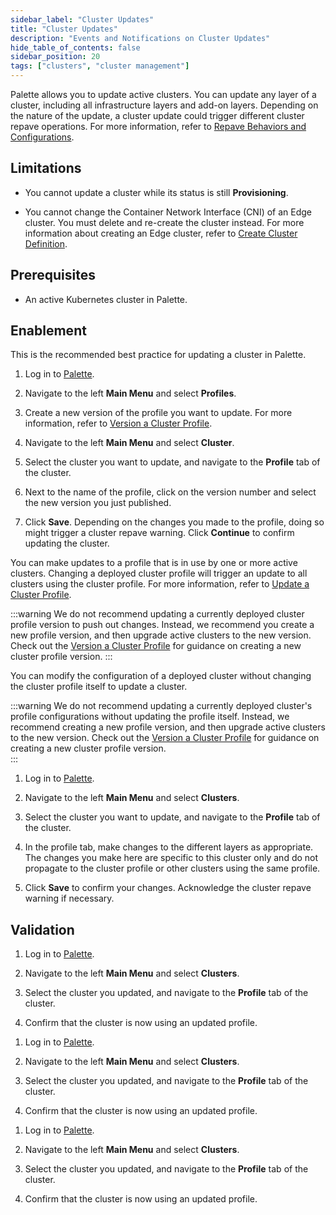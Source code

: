 ```yaml
---
sidebar_label: "Cluster Updates"
title: "Cluster Updates"
description: "Events and Notifications on Cluster Updates"
hide_table_of_contents: false
sidebar_position: 20
tags: ["clusters", "cluster management"]
---
```


Palette allows you to update active clusters. You can update any layer of a cluster, including all infrastructure layers
and add-on layers. Depending on the nature of the update, a cluster update could trigger different cluster repave
operations. For more information, refer to
[Repave Behaviors and Configurations](./node-pool.md#repave-behavior-and-configuration).

## Limitations

- You cannot update a cluster while its status is still **Provisioning**.

- You cannot change the Container Network Interface (CNI) of an Edge cluster. You must delete and re-create the cluster
  instead. For more information about creating an Edge cluster, refer to
  [Create Cluster Definition](../edge/site-deployment/site-installation/cluster-deployment.md).

## Prerequisites

- An active Kubernetes cluster in Palette.

## Enablement

<Tabs groupId="update-method">
<TabItem value="profile-version" label="Use a new cluster profile version">

This is the recommended best practice for updating a cluster in Palette.

1. Log in to [Palette](https://console.spectrocloud.com).

2. Navigate to the left **Main Menu** and select **Profiles**.

3. Create a new version of the profile you want to update. For more information, refer to
   [Version a Cluster Profile](../../profiles/cluster-profiles/modify-cluster-profiles/version-cluster-profile.md).

4. Navigate to the left **Main Menu** and select **Cluster**.

5. Select the cluster you want to update, and navigate to the **Profile** tab of the cluster.

6. Next to the name of the profile, click on the version number and select the new version you just published.

7. Click **Save**. Depending on the changes you made to the profile, doing so might trigger a cluster repave warning.
   Click **Continue** to confirm updating the cluster.

</TabItem>

<TabItem value="update-cluster-profile" label="Update cluster profile">

You can make updates to a profile that is in use by one or more active clusters. Changing a deployed cluster profile
will trigger an update to all clusters using the cluster profile. For more information, refer to
[Update a Cluster Profile](../../profiles/cluster-profiles/modify-cluster-profiles/update-cluster-profile.md).

:::warning We do not recommend updating a currently deployed cluster profile version to push out changes. Instead, we
recommend you create a new profile version, and then upgrade active clusters to the new version. Check out the
[Version a Cluster Profile](../../profiles/cluster-profiles/modify-cluster-profiles/version-cluster-profile.md) for
guidance on creating a new cluster profile version. :::

</TabItem>

<TabItem value="override-profile-config" label="Override cluster profile configurations">

You can modify the configuration of a deployed cluster without changing the cluster profile itself to update a cluster.

:::warning We do not recommend updating a currently deployed cluster's profile configurations without updating the
profile itself. Instead, we recommend creating a new profile version, and then upgrade active clusters to the new
version. Check out the
[Version a Cluster Profile](../../profiles/cluster-profiles/modify-cluster-profiles/version-cluster-profile.md) for
guidance on creating a new cluster profile version.  
:::

1. Log in to [Palette](https://console.spectrocloud.com).

2. Navigate to the left **Main Menu** and select **Clusters**.

3. Select the cluster you want to update, and navigate to the **Profile** tab of the cluster.

4. In the profile tab, make changes to the different layers as appropriate. The changes you make here are specific to
   this cluster only and do not propagate to the cluster profile or other clusters using the same profile.

5. Click **Save** to confirm your changes. Acknowledge the cluster repave warning if necessary.

</TabItem>
</Tabs>

## Validation

<Tabs groupId="update-method">
<TabItem value="profile-version" label="Use a new cluster profile version">

1. Log in to [Palette](https://console.spectrocloud.com).

2. Navigate to the left **Main Menu** and select **Clusters**.

3. Select the cluster you updated, and navigate to the **Profile** tab of the cluster.

4. Confirm that the cluster is now using an updated profile.

</TabItem>

<TabItem value="update-cluster-profile" label="Update cluster profile">

1. Log in to [Palette](https://console.spectrocloud.com).

2. Navigate to the left **Main Menu** and select **Clusters**.

3. Select the cluster you updated, and navigate to the **Profile** tab of the cluster.

4. Confirm that the cluster is now using an updated profile.

</TabItem>

<TabItem value="override-profile-config" label="Override cluster profile configurations">

1. Log in to [Palette](https://console.spectrocloud.com).

2. Navigate to the left **Main Menu** and select **Clusters**.

3. Select the cluster you updated, and navigate to the **Profile** tab of the cluster.

4. Confirm that the cluster is now using an updated profile.

</TabItem>
</Tabs>
